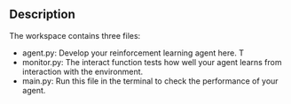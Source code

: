 ## Description 
The workspace contains three files:

* agent.py: Develop your reinforcement learning agent here. T
* monitor.py: The interact function tests how well your agent learns from interaction with the environment.
* main.py: Run this file in the terminal to check the performance of your agent.
